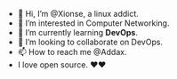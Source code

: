 - 👋 Hi, I’m @Xionse, a linux addict.
- 👀 I’m interested in Computer Networking.
- 🌱 I’m currently learning **DevOps**.
- 💞️ I’m looking to collaborate on DevOps.
- 📫 How to reach me @Addax. 
-  I love open source. ❤❤

<!---
Xionse/Xionse is a ✨ special ✨ repository because its `README.md` (this file) appears on your GitHub profile.
You can click the Preview link to take a look at your changes.
--->
